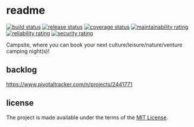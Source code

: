 # readme

[![build status](https://github.com/RVTR/rvtrx-campground/workflows/build/badge.svg)](https://github.com/RVTR/rvtrx-campground/actions?query=workflow%3Abuild)
[![release status](https://github.com/RVTR/rvtrx-campground/workflows/release/badge.svg)](https://github.com/RVTR/rvtrx-campground/actions?query=workflow%3Arelease)
[![coverage status](https://sonarcloud.io/api/project_badges/measure?project=rvtr_app_campsite&metric=coverage)](https://sonarcloud.io/dashboard?id=rvtr_app_campsite)
[![maintainability rating](https://sonarcloud.io/api/project_badges/measure?project=rvtr_app_campsite&metric=sqale_rating)](https://sonarcloud.io/dashboard?id=rvtr_app_campsite)
[![reliability rating](https://sonarcloud.io/api/project_badges/measure?project=rvtr_app_campsite&metric=reliability_rating)](https://sonarcloud.io/dashboard?id=rvtr_app_campsite)
[![security rating](https://sonarcloud.io/api/project_badges/measure?project=rvtr_app_campsite&metric=security_rating)](https://sonarcloud.io/dashboard?id=rvtr_app_campsite)

Campsite, where you can book your next culture/leisure/nature/venture camping night(s)!

## backlog

<https://www.pivotaltracker.com/n/projects/2441771>

## license

The project is made available under the terms of the [MIT License][license_mit].

[license_mit]: https://github.com/RVTR/rvtrx-campground/blob/main/LICENSE 'mit license'

